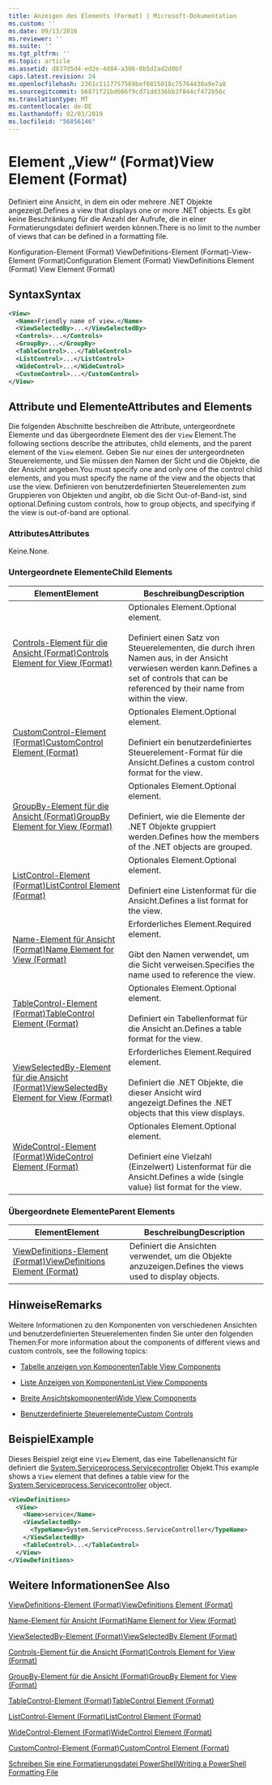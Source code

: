 ```yaml
---
title: Anzeigen des Elements (Format) | Microsoft-Dokumentation
ms.custom: ''
ms.date: 09/13/2016
ms.reviewer: ''
ms.suite: ''
ms.tgt_pltfrm: ''
ms.topic: article
ms.assetid: d837d5d4-ed2e-4d84-a306-0b5d2ad2d0bf
caps.latest.revision: 24
ms.openlocfilehash: 2361c1117757569bef0815018c75764430a9e7a8
ms.sourcegitcommit: b6871f21bd666f9cd71dd336bb3f844cf472b56c
ms.translationtype: MT
ms.contentlocale: de-DE
ms.lasthandoff: 02/03/2019
ms.locfileid: "56856146"
---
```

# <a name="view-element-format"></a><span data-ttu-id="c66b1-102">Element „View“ (Format)</span><span class="sxs-lookup"><span data-stu-id="c66b1-102">View Element (Format)</span></span>

<span data-ttu-id="c66b1-103">Definiert eine Ansicht, in dem ein oder mehrere .NET Objekte angezeigt.</span><span class="sxs-lookup"><span data-stu-id="c66b1-103">Defines a view that displays one or more .NET objects.</span></span> <span data-ttu-id="c66b1-104">Es gibt keine Beschränkung für die Anzahl der Aufrufe, die in einer Formatierungsdatei definiert werden können.</span><span class="sxs-lookup"><span data-stu-id="c66b1-104">There is no limit to the number of views that can be defined in a formatting file.</span></span>

<span data-ttu-id="c66b1-105">Konfiguration-Element (Format) ViewDefinitions-Element (Format)-View-Element (Format)</span><span class="sxs-lookup"><span data-stu-id="c66b1-105">Configuration Element (Format) ViewDefinitions Element (Format) View Element (Format)</span></span>

## <a name="syntax"></a><span data-ttu-id="c66b1-106">Syntax</span><span class="sxs-lookup"><span data-stu-id="c66b1-106">Syntax</span></span>

```xml
<View>
  <Name>Friendly name of view.</Name>
  <ViewSelectedBy>...</ViewSelectedBy>
  <Controls>...</Controls>
  <GroupBy>...</GroupBy>
  <TableControl>...</TableControl>
  <ListControl>...</ListControl>
  <WideControl>...</WideControl>
  <CustomControl>...</CustomControl>
</View>
```

## <a name="attributes-and-elements"></a><span data-ttu-id="c66b1-107">Attribute und Elemente</span><span class="sxs-lookup"><span data-stu-id="c66b1-107">Attributes and Elements</span></span>

<span data-ttu-id="c66b1-108">Die folgenden Abschnitte beschreiben die Attribute, untergeordnete Elemente und das übergeordnete Element des der `View` Element.</span><span class="sxs-lookup"><span data-stu-id="c66b1-108">The following sections describe the attributes, child elements, and the parent element of the `View` element.</span></span> <span data-ttu-id="c66b1-109">Geben Sie nur eines der untergeordneten Steuerelemente, und Sie müssen den Namen der Sicht und die Objekte, die der Ansicht angeben.</span><span class="sxs-lookup"><span data-stu-id="c66b1-109">You must specify one and only one of the control child elements, and you must specify the name of the view and the objects that use the view.</span></span> <span data-ttu-id="c66b1-110">Definieren von benutzerdefinierten Steuerelementen zum Gruppieren von Objekten und angibt, ob die Sicht Out-of-Band-ist, sind optional.</span><span class="sxs-lookup"><span data-stu-id="c66b1-110">Defining custom controls, how to group objects, and specifying if the view is out-of-band are optional.</span></span>

### <a name="attributes"></a><span data-ttu-id="c66b1-111">Attributes</span><span class="sxs-lookup"><span data-stu-id="c66b1-111">Attributes</span></span>

<span data-ttu-id="c66b1-112">Keine.</span><span class="sxs-lookup"><span data-stu-id="c66b1-112">None.</span></span>

### <a name="child-elements"></a><span data-ttu-id="c66b1-113">Untergeordnete Elemente</span><span class="sxs-lookup"><span data-stu-id="c66b1-113">Child Elements</span></span>

|<span data-ttu-id="c66b1-114">Element</span><span class="sxs-lookup"><span data-stu-id="c66b1-114">Element</span></span>|<span data-ttu-id="c66b1-115">Beschreibung</span><span class="sxs-lookup"><span data-stu-id="c66b1-115">Description</span></span>|
|-------------|-----------------|
|[<span data-ttu-id="c66b1-116">Controls-Element für die Ansicht (Format)</span><span class="sxs-lookup"><span data-stu-id="c66b1-116">Controls Element for View (Format)</span></span>](./controls-element-for-view-format.md)|<span data-ttu-id="c66b1-117">Optionales Element.</span><span class="sxs-lookup"><span data-stu-id="c66b1-117">Optional element.</span></span><br /><br /> <span data-ttu-id="c66b1-118">Definiert einen Satz von Steuerelementen, die durch ihren Namen aus, in der Ansicht verwiesen werden kann.</span><span class="sxs-lookup"><span data-stu-id="c66b1-118">Defines a set of controls that can be referenced by their name from within the view.</span></span>|
|[<span data-ttu-id="c66b1-119">CustomControl-Element (Format)</span><span class="sxs-lookup"><span data-stu-id="c66b1-119">CustomControl Element (Format)</span></span>](./customcontrol-element-for-groupby-format.md)|<span data-ttu-id="c66b1-120">Optionales Element.</span><span class="sxs-lookup"><span data-stu-id="c66b1-120">Optional element.</span></span><br /><br /> <span data-ttu-id="c66b1-121">Definiert ein benutzerdefiniertes Steuerelement-Format für die Ansicht.</span><span class="sxs-lookup"><span data-stu-id="c66b1-121">Defines a custom control format for the view.</span></span>|
|[<span data-ttu-id="c66b1-122">GroupBy-Element für die Ansicht (Format)</span><span class="sxs-lookup"><span data-stu-id="c66b1-122">GroupBy Element for View (Format)</span></span>](./groupby-element-for-view-format.md)|<span data-ttu-id="c66b1-123">Optionales Element.</span><span class="sxs-lookup"><span data-stu-id="c66b1-123">Optional element.</span></span><br /><br /> <span data-ttu-id="c66b1-124">Definiert, wie die Elemente der .NET Objekte gruppiert werden.</span><span class="sxs-lookup"><span data-stu-id="c66b1-124">Defines how the members of the .NET objects are grouped.</span></span>|
|[<span data-ttu-id="c66b1-125">ListControl-Element (Format)</span><span class="sxs-lookup"><span data-stu-id="c66b1-125">ListControl Element (Format)</span></span>](./listcontrol-element-format.md)|<span data-ttu-id="c66b1-126">Optionales Element.</span><span class="sxs-lookup"><span data-stu-id="c66b1-126">Optional element.</span></span><br /><br /> <span data-ttu-id="c66b1-127">Definiert eine Listenformat für die Ansicht.</span><span class="sxs-lookup"><span data-stu-id="c66b1-127">Defines a list format for the view.</span></span>|
|[<span data-ttu-id="c66b1-128">Name-Element für Ansicht (Format)</span><span class="sxs-lookup"><span data-stu-id="c66b1-128">Name Element for View (Format)</span></span>](./name-element-for-view-format.md)|<span data-ttu-id="c66b1-129">Erforderliches Element.</span><span class="sxs-lookup"><span data-stu-id="c66b1-129">Required element.</span></span><br /><br /> <span data-ttu-id="c66b1-130">Gibt den Namen verwendet, um die Sicht verweisen.</span><span class="sxs-lookup"><span data-stu-id="c66b1-130">Specifies the name used to reference the view.</span></span>|
|[<span data-ttu-id="c66b1-131">TableControl-Element (Format)</span><span class="sxs-lookup"><span data-stu-id="c66b1-131">TableControl Element (Format)</span></span>](./tablecontrol-element-format.md)|<span data-ttu-id="c66b1-132">Optionales Element.</span><span class="sxs-lookup"><span data-stu-id="c66b1-132">Optional element.</span></span><br /><br /> <span data-ttu-id="c66b1-133">Definiert ein Tabellenformat für die Ansicht an.</span><span class="sxs-lookup"><span data-stu-id="c66b1-133">Defines a table format for the view.</span></span>|
|[<span data-ttu-id="c66b1-134">ViewSelectedBy-Element für die Ansicht (Format)</span><span class="sxs-lookup"><span data-stu-id="c66b1-134">ViewSelectedBy Element for View (Format)</span></span>](./viewselectedby-element-format.md)|<span data-ttu-id="c66b1-135">Erforderliches Element.</span><span class="sxs-lookup"><span data-stu-id="c66b1-135">Required element.</span></span><br /><br /> <span data-ttu-id="c66b1-136">Definiert die .NET Objekte, die dieser Ansicht wird angezeigt.</span><span class="sxs-lookup"><span data-stu-id="c66b1-136">Defines the .NET objects that this view displays.</span></span>|
|[<span data-ttu-id="c66b1-137">WideControl-Element (Format)</span><span class="sxs-lookup"><span data-stu-id="c66b1-137">WideControl Element (Format)</span></span>](./widecontrol-element-format.md)|<span data-ttu-id="c66b1-138">Optionales Element.</span><span class="sxs-lookup"><span data-stu-id="c66b1-138">Optional element.</span></span><br /><br /> <span data-ttu-id="c66b1-139">Definiert eine Vielzahl (Einzelwert) Listenformat für die Ansicht.</span><span class="sxs-lookup"><span data-stu-id="c66b1-139">Defines a wide (single value) list format for the view.</span></span>|

### <a name="parent-elements"></a><span data-ttu-id="c66b1-140">Übergeordnete Elemente</span><span class="sxs-lookup"><span data-stu-id="c66b1-140">Parent Elements</span></span>

|<span data-ttu-id="c66b1-141">Element</span><span class="sxs-lookup"><span data-stu-id="c66b1-141">Element</span></span>|<span data-ttu-id="c66b1-142">Beschreibung</span><span class="sxs-lookup"><span data-stu-id="c66b1-142">Description</span></span>|
|-------------|-----------------|
|[<span data-ttu-id="c66b1-143">ViewDefinitions-Element (Format)</span><span class="sxs-lookup"><span data-stu-id="c66b1-143">ViewDefinitions Element (Format)</span></span>](./viewdefinitions-element-format.md)|<span data-ttu-id="c66b1-144">Definiert die Ansichten verwendet, um die Objekte anzuzeigen.</span><span class="sxs-lookup"><span data-stu-id="c66b1-144">Defines the views used to display objects.</span></span>|

## <a name="remarks"></a><span data-ttu-id="c66b1-145">Hinweise</span><span class="sxs-lookup"><span data-stu-id="c66b1-145">Remarks</span></span>

<span data-ttu-id="c66b1-146">Weitere Informationen zu den Komponenten von verschiedenen Ansichten und benutzerdefinierten Steuerelementen finden Sie unter den folgenden Themen:</span><span class="sxs-lookup"><span data-stu-id="c66b1-146">For more information about the components of different views and custom controls, see the following topics:</span></span>

- [<span data-ttu-id="c66b1-147">Tabelle anzeigen von Komponenten</span><span class="sxs-lookup"><span data-stu-id="c66b1-147">Table View Components</span></span>](./creating-a-table-view.md)

- [<span data-ttu-id="c66b1-148">Liste Anzeigen von Komponenten</span><span class="sxs-lookup"><span data-stu-id="c66b1-148">List View Components</span></span>](./creating-a-list-view.md)

- [<span data-ttu-id="c66b1-149">Breite Ansichtskomponenten</span><span class="sxs-lookup"><span data-stu-id="c66b1-149">Wide View Components</span></span>](./creating-a-wide-view.md)

- [<span data-ttu-id="c66b1-150">Benutzerdefinierte Steuerelemente</span><span class="sxs-lookup"><span data-stu-id="c66b1-150">Custom Controls</span></span>](./creating-custom-controls.md)

## <a name="example"></a><span data-ttu-id="c66b1-151">Beispiel</span><span class="sxs-lookup"><span data-stu-id="c66b1-151">Example</span></span>

<span data-ttu-id="c66b1-152">Dieses Beispiel zeigt eine `View` Element, das eine Tabellenansicht für definiert die [System.Serviceprocess.Servicecontroller](/dotnet/api/System.ServiceProcess.ServiceController) Objekt.</span><span class="sxs-lookup"><span data-stu-id="c66b1-152">This example shows a `View` element that defines a table view for the [System.Serviceprocess.Servicecontroller](/dotnet/api/System.ServiceProcess.ServiceController) object.</span></span>

```xml
<ViewDefinitions>
  <View>
    <Name>service</Name>
    <ViewSelectedBy>
      <TypeName>System.ServiceProcess.ServiceController</TypeName>
    </ViewSelectedBy>
    <TableControl>...</TableControl>
  </View>
</ViewDefinitions>

```

## <a name="see-also"></a><span data-ttu-id="c66b1-153">Weitere Informationen</span><span class="sxs-lookup"><span data-stu-id="c66b1-153">See Also</span></span>

[<span data-ttu-id="c66b1-154">ViewDefinitions-Element (Format)</span><span class="sxs-lookup"><span data-stu-id="c66b1-154">ViewDefinitions Element (Format)</span></span>](./viewdefinitions-element-format.md)

[<span data-ttu-id="c66b1-155">Name-Element für Ansicht (Format)</span><span class="sxs-lookup"><span data-stu-id="c66b1-155">Name Element for View (Format)</span></span>](./name-element-for-view-format.md)

[<span data-ttu-id="c66b1-156">ViewSelectedBy-Element (Format)</span><span class="sxs-lookup"><span data-stu-id="c66b1-156">ViewSelectedBy Element (Format)</span></span>](./viewselectedby-element-format.md)

[<span data-ttu-id="c66b1-157">Controls-Element für die Ansicht (Format)</span><span class="sxs-lookup"><span data-stu-id="c66b1-157">Controls Element for View (Format)</span></span>](./controls-element-for-view-format.md)

[<span data-ttu-id="c66b1-158">GroupBy-Element für die Ansicht (Format)</span><span class="sxs-lookup"><span data-stu-id="c66b1-158">GroupBy Element for View (Format)</span></span>](./groupby-element-for-view-format.md)

[<span data-ttu-id="c66b1-159">TableControl-Element (Format)</span><span class="sxs-lookup"><span data-stu-id="c66b1-159">TableControl Element (Format)</span></span>](./tablecontrol-element-format.md)

[<span data-ttu-id="c66b1-160">ListControl-Element (Format)</span><span class="sxs-lookup"><span data-stu-id="c66b1-160">ListControl Element (Format)</span></span>](./listcontrol-element-format.md)

[<span data-ttu-id="c66b1-161">WideControl-Element (Format)</span><span class="sxs-lookup"><span data-stu-id="c66b1-161">WideControl Element (Format)</span></span>](./widecontrol-element-format.md)

[<span data-ttu-id="c66b1-162">CustomControl-Element (Format)</span><span class="sxs-lookup"><span data-stu-id="c66b1-162">CustomControl Element (Format)</span></span>](./customcontrol-element-for-groupby-format.md)

[<span data-ttu-id="c66b1-163">Schreiben Sie eine Formatierungsdatei PowerShell</span><span class="sxs-lookup"><span data-stu-id="c66b1-163">Writing a PowerShell Formatting File</span></span>](./writing-a-powershell-formatting-file.md)
